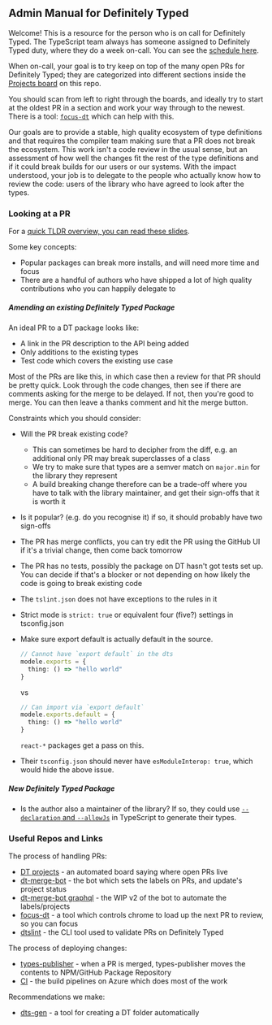 ## Admin Manual for Definitely Typed

Welcome! This is a resource for the person who is on call for Definitely Typed. The TypeScript team always has someone
assigned to Definitely Typed duty, where they do a week on-call. You can see the [schedule here](http://aka.ms/DTRotation).

When on-call, your goal is to try keep on top of the many open PRs for Definitely Typed; they are categorized into
different sections inside the [Projects board](https://github.com/DefinitelyTyped/DefinitelyTyped/projects/4) on this repo.

You should scan from left to right through the boards, and ideally try to start at the oldest PR in a section and work
your way through to the newest. There is a tool: [`focus-dt`](https://github.com/DefinitelyTyped/focus-dt) which can help with this.

Our goals are to provide a stable, high quality ecosystem of type definitions and that requires the compiler team
making sure that a PR does not break the ecosystem. This work isn't a code review in the usual sense, but an assessment
of how well the changes fit the rest of the type definitions and if it could break builds for our users or our systems.
With the impact understood, your job is to delegate to the people who actually know how to review the code: users
of the library who have agreed to look after the types.

### Looking at a PR

For a [quick TLDR overview, you can read these slides](https://docs.google.com/presentation/d/1Q4xfZSY7d9yHhtxSyb-DE85fTXB38RyF3nnyVyvenwc/edit#slide=id.p).

Some key concepts:

- Popular packages can break more installs, and will need more time and focus
- There are a handful of authors who have shipped a lot of high quality contributions who you can happily delegate to

##### Amending an existing Definitely Typed Package

An ideal PR to a DT package looks like:

- A link in the PR description to the API being added
- Only additions to the existing types
- Test code which covers the existing use case

Most of the PRs are like this, in which case then a review for that PR should be pretty quick. Look through the code
changes, then see if there are comments asking for the merge to be delayed. If not, then you're good to merge. You
can then leave a thanks comment and hit the merge button.

Constraints which you should consider:

- Will the PR break existing code?
  - This can sometimes be hard to decipher from the diff, e.g. an additional only PR may break superclasses of a class
  - We try to make sure that types are a semver match on `major.min` for the library they represent
  - A build breaking change therefore can be a trade-off where you have to talk with the library maintainer, and get their sign-offs that it is worth it

- Is it popular? (e.g. do you recognise it) if so, it should probably have two sign-offs
- The PR has merge conflicts, you can try edit the PR using the GitHub UI if it's a trivial change, then come back tomorrow
- The PR has no tests, possibly the package on DT hasn't got tests set up. You can decide if that's a blocker or not depending on how likely the code is going to break existing code
- The `tslint.json` does not have exceptions to the rules in it
- Strict mode is `strict: true` or equivalent four (five?) settings in tsconfig.json
- Make sure export default is actually default in the source.

  ```ts
  // Cannot have `export default` in the dts
  modele.exports = {
    thing: () => "hello world"
  }
  ```

  vs

  ```ts
  // Can import via `export default`
  modele.exports.default = {
    thing: () => "hello world"
  }
  ```

  `react-*` packages get a pass on this.
- Their `tsconfig.json` should never have `esModuleInterop: true`, which would hide the above issue.


##### New Definitely Typed Package

- Is the author also a maintainer of the library? If so, they could use [`--declaration` and `--allowJs`](https://www.typescriptlang.org/docs/handbook/release-notes/typescript-3-7.html#--declaration-and---allowjs) in TypeScript to generate their types.

### Useful Repos and Links

The process of handling PRs:

- [DT projects](https://github.com/DefinitelyTyped/DefinitelyTyped/projects/4) - an automated board saying where open PRs live
- [dt-merge-bot](https://github.com/RyanCavanaugh/dt-mergebot/) - the bot which sets the labels on PRs, and update's project status
- [dt-merge-bot graphql](https://github.com/RyanCavanaugh/dt-mergebot/tree/use-graphql) - the WIP v2 of the bot to automate the labels/projects
- [focus-dt](https://github.com/DefinitelyTyped/focus-dt) - a tool which controls chrome to load up the next PR to review, so you can focus
- [dtslint](https://github.com/microsoft/dtslint) - the CLI tool used to validate PRs on Definitely Typed

The process of deploying changes:

- [types-publisher](https://github.com/microsoft/types-publisher) - when a PR is merged, types-publisher moves the contents to NPM/GitHub Package Repository
- [CI](https://dev.azure.com/definitelytyped/DefinitelyTyped/_build) - the build pipelines on Azure which does most of the work

Recommendations we make:

- [dts-gen](https://github.com/Microsoft/dts-gen) - a tool for creating a DT folder automatically
